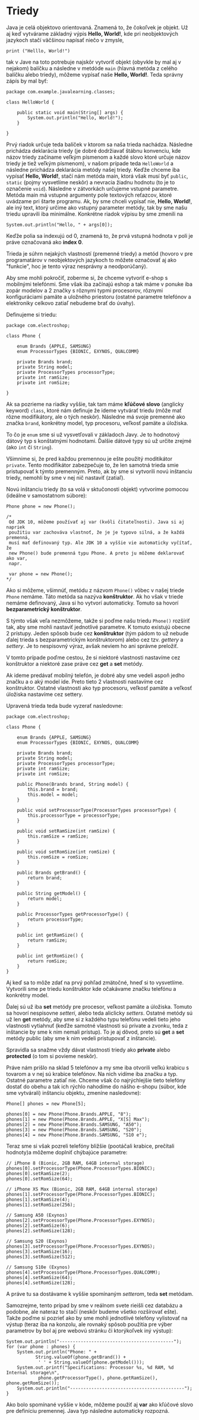 # Triedy
Java je celá objektovo orientovaná. Znamená to, že čokoľvek je objekt. Už aj keď
vytvárame základný výpis **Hello, World!**, kde pri neobjektových jazykoch stačí
väčšinou napísať niečo v zmysle, 
```
print ("Helllo, World!")
```
tak v Jave na toto potrebuje najskôr vytvoriť objekt (obyvkle by mal aj v 
nejakom) balíčku a následne v metdóde ```main``` (hlavná metóda z celého 
balíčku alebo triedy), môžeme vypísať naše **Hello, World!**. Teda správny
zápís by mal byť:

```
package com.example.javalearning.classes;

class HelloWorld {

    public static void main(String[] args) {
        System.out.println("Hello, World!");
    }

}
```

Prvý riadok určuje teda balíček v ktorom sa naša trieda nachádza. Následne
prichádza deklarácia triedy (je dobré dodržiavať štábnu konvenciu, kde názov
triedy začíname veľkým písmenom a každé slovo ktoré určuje názov triedy je tiež
veľkým písmenom), v našom prípade teda ```HelloWorld``` a následne prichádza
deklarácia metódy našej triedy. Keďže chceme iba vypísať **Hello, World!**,
stačí nám metóda main, ktorá však musí byť ```public```, ```static``` (pojmy 
vysvetlíme neskôr) a nevracia žiadnu hodnotu (to je to označenie ```void```).
Následne v zátvorkách určujeme vstupné parametre. Metóda main má vstupné 
argumenty pole textových reťazcov, ktoré uvádzame pri štarte programu. Ak, by
sme chceli vypísať nie, **Hello, World!**, ale iný text, ktorý určime ako 
vstupný parameter metódy, tak by sme našu triedu upravili iba minimálne. 
Konkrétne riadok výpisu by sme zmenili na

```
System.out.println("Hello, " + args[0]);
``` 

Keďže polia sa indexujú od 0, znamená to, že prvá vstupná hodnota v poli je 
práve označovaná ako **index 0**.

Trieda je súhrn nejakých vlastností (premenné triedy) a metód 
(hovoro v pre programatárov v neobjektových jazykoch to môžete označovať aj
ako "funkcie", hoc je tento výraz nesprávny a neodporúčaný).

Aby sme mohli pokročiť, zoberme si, že chceme vytvoriť e-shop s mobilnými
telefónmi. Sme však iba začínajú eshop a tak máme v ponuke iba zopár modelov
a 2 značky s rôznymi typmi procesorov, rôznymi konfiguráciami pamäte a uložného
priestoru (ostatné parametre telefónov a elektroniky celkovo zatiaľ nebudeme
brať do úvahy). 

Definujeme si triedu:
```
package com.electroshop;

class Phone {

    enum Brands {APPLE, SAMSUNG}
    enum ProcessorTypes {BIONIC, EXYNOS, QUALCOMM}

    private Brands brand;
    private String model;
    private ProcessorTypes processorType;
    private int ramSize;
    private int romSize;

}
```

Ak sa pozrieme na riadky vyššie, tak tam máme **kľúčové slovo** (anglicky
keyword) ```class```, ktoré nám definuje že ideme vytvárať triedu (môže mať
rôzne modifikátory, ale o tých neskôr). Následne má svoje premenné ako
značka ```brand```, konkrétny model, typ procesoru, veľkosť pamäte a úložiska.

To čo je  ```enum``` sme si už vysvetľovali v základoch Javy. Je to 
hodnotový dátový typ s konštatnými hodnotami. Ďalšie dátové typy sú už určite
zrejmé (ako ```int``` či ```String```).

Všimnime si, že pred každou premennou je ešte použitý moditikátor ```private```.
Tento modifikátor zabezpečuje to, že len samotná trieda smie pristupovať k týmto
premenným. Preto, ak by sme si vytvorili novú inštanciu triedy, nemohli by sme 
v nej nič nastaviť (zatiaľ). 

Novú inštanciu triedy (to sa volá v sktučonosti objekt) vytvoríme pomocou
(ideálne v samostatnom súbore):

```
Phone phone = new Phone();

/*
 Od JDK 10, môžeme používať aj var (kvôli čitateľnosti). Java si aj napriek
 použitiu var zachováva vlastnoť, že je je typovo silná, a že každá premenná,
 musí mať definovaný typ. Ale JDK 10 a vyššie vie automaticky vyčítať, že 
 new Phone() bude premenná typu Phone. A preto ju môžeme deklarovať ako var,
 napr.

 var phone = new Phone();
*/

```

Ako si môžeme, všimnúť, metódu z názvom ```Phone()``` vôbec v našej triede 
```Phone``` nemáme. Táto metóda sa nazýva **konštruktor**. Ak ho však v triede
nemáme definovaný, Java si ho vytvorí automaticky. Tomuto sa hovorí 
**bezparametrický konštruktor**.

S týmto však veľa nezmôžeme, takže si poďme našu triedu ```Phone()``` rozšíriť
tak, aby sme mohli nastaviť jednotlivé parametre. K tomuto existujú obecne 2
prístupy. Jeden spôsob bude cez **konštruktor** (tým pádom to už nebude ďalej
trieda s bezparametrickým konštruktorom) alebo cez tzv. *gettery* a *settery*.
Je to nespisovný výraz, avšak neviem ho ani správne preložiť. 

V tomto prípade poďme cestou, že si niektoré vlastnosti nastavíme cez 
konštruktor a niektoré zase práve cez **get** a **set** metódy.

Ak ideme predávať mobilný telefón, je dobré aby sme vedeli aspoň jedho značku
a o aký model ide. Preto tieto 2 vlastnosti nastavíme cez konštruktor. Ostatné
vlastnosti ako typ procesoru, veľkosť pamäte a veľkosť úložiska nastavíme cez
settery.

Upravená trieda teda bude vyzerať nasledovne:

```
package com.electroshop;

class Phone {

    enum Brands {APPLE, SAMSUNG}
    enum ProcessorTypes {BIONIC, EXYNOS, QUALCOMM}

    private Brands brand;
    private String model;
    private ProcessorTypes processorType;
    private int ramSize;
    private int romSize;

    public Phone(Brands brand, String model) {
        this.brand = brand;
        this.model = model;
    }

    public void setProcessorType(ProcessorTypes processorType) {
        this.processorType = processorType;
    }

    public void setRamSize(int ramSize) {
        this.ramSize = ramSize;
    }

    public void setRomSize(int romSize) {
        this.romSize = romSize;
    }

    public Brands getBrand() {
        return brand;
    }

    public String getModel() {
        return model;
    }

    public ProcessorTypes getProcessorType() {
        return processorType;
    }

    public int getRamSize() {
        return ramSize;
    }

    public int getRomSize() {
        return romSize;
    }
} 
```

Aj keď sa to môže zdať na prvý pohľad zmätočné, hneď si to vysvetlíme. Vytvorili
sme pe triedu konštruktor kde očakávame značku telefónu a konkrétny model.

Ďalej sú už iba **set** metódy pre procesor, veľkost pamäte a úložiska. Tomuto
sa hovorí nespisovne *setteri*, alebo teda aliclicky *setters*. Ostatné metódy
sú už len **get** metódy, aby sme si z každého typu telefónu vedeli tieto
jeho vlastnosti vytiahnuť (keďže samotné vlastnosti sú private a zvonku, teda
z inštancie by sme k nim nemali prístup). To je aj dôvod, preto sú **get** a 
**set** metódy public (aby sme k nim vedeli pristupovať z inštancie).

Spravidla sa snažme vždy dávat vlastnosti triedy ako **private** alebo 
**protected** (o tom si povieme neskôr).

Práve nám prišlo na sklad 5 telefónov a my sme iba otvorili veľkú krabicu s 
tovarom a v nej sú krabice telefónov. Na nich vidíme iba značku a typ. Ostatné
parametre zatiaľ nie. Chceme však čo najrýchlejšie tieto telefóny dostať do 
obehu a tak ich rýchlo nahodíme do nášho e-shopu (súbor, kde sme vytvárali) 
inštanciu objektu, zmeníne nasledovne):

```
Phone[] phones = new Phone[5];

phones[0] = new Phone(Phone.Brands.APPLE, "8");
phones[1] = new Phone(Phone.Brands.APPLE, "X[S] Max");
phones[2] = new Phone(Phone.Brands.SAMSUNG, "A50");
phones[3] = new Phone(Phone.Brands.SAMSUNG, "S20");
phones[4] = new Phone(Phone.Brands.SAMSUNG, "S10 e");   
```

Teraz sme si však pozreli telefóny bližšie (pootáčali krabice, prečítali 
hodnoty)a môžeme doplniť chýbajúce parametre:

```
// iPhone 8 (Bionic, 2GB RAM, 64GB internal storage)
phones[0].setProcessorType(Phone.ProcessorTypes.BIONIC);
phones[0].setRamSize(2);
phones[0].setRomSize(64);

// iPhone XS Max (Bionic, 2GB RAM, 64GB internal storage)
phones[1].setProcessorType(Phone.ProcessorTypes.BIONIC);
phones[1].setRamSize(4);
phones[1].setRomSize(256);

// Samsung A50 (Exynos)
phones[2].setProcessorType(Phone.ProcessorTypes.EXYNOS);
phones[2].setRamSize(6);
phones[2].setRomSize(128);

// Samsung S20 (Exynos)
phones[3].setProcessorType(Phone.ProcessorTypes.EXYNOS);
phones[3].setRamSize(16);
phones[3].setRomSize(512);

// Samsung S10e (Exynos)
phones[4].setProcessorType(Phone.ProcessorTypes.QUALCOMM);
phones[4].setRamSize(64);
phones[4].setRomSize(128);
```

A práve tu sa dostávame k vyššie spomínaným *setterom*, teda **set** metódam. 

Samozrejme, tento prípad by sme v reálnom svete rieišli cez databázu a podobne,
ale nateraz to stačí (neskôr budeme všetko rozšírovať ešte). Takže poďme si
pozrieť ako by sme mohli jednotlivé telefóny vylistovať na výstup (teraz iba
na konzolu, ale rovnaký spôsob použitia pre výber parametrov by bol aj pre
webovú stránku či ktorýkoľvek iný výstup):

```
System.out.println("-------------------------------------------");
for (var phone : phones) {
    System.out.println("Phone: " +
           String.valueOf(phone.getBrand()) +
            ' ' + String.valueOf(phone.getModel()));
    System.out.printf("Specifications: Processor %s, %d RAM, %d Internal storage\n",
            phone.getProcessorType(), phone.getRamSize(), phone.getRomSize());
    System.out.println("-------------------------------------------");
}
```

Ako bolo spomínané vyššie v kóde, môžeme použiť aj **var** ako kľúčové slovo pre
definíciu premennej. Java typ následne automaticky rozpozná. 